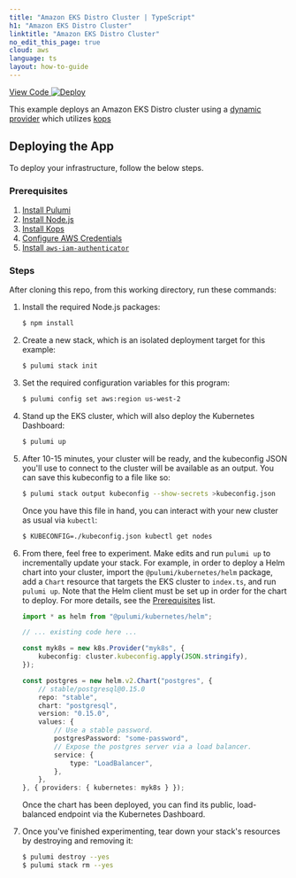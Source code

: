 ```yaml
---
title: "Amazon EKS Distro Cluster | TypeScript"
h1: "Amazon EKS Distro Cluster"
linktitle: "Amazon EKS Distro Cluster"
no_edit_this_page: true
cloud: aws
language: ts
layout: how-to-guide
---
```


<!-- WARNING: this page was generated by a tool. Do not edit it by hand. -->
<!-- To change it, please see https://github.com/pulumi/docs/tree/master/tools/mktutorial. -->

<p class="mb-4 flex">
    <a class="flex flex-wrap items-center rounded text-xs text-white bg-blue-600 border-2 border-blue-600 px-2 mr-2 whitespace-no-wrap hover:text-white" style="height: 32px" href="https://github.com/pulumi/examples/tree/master/aws-ts-eks-distro" target="_blank">
        <span><i class="fab fa-github pr-2"></i> View Code</span>
    </a>
    <a href="https://app.pulumi.com/new?template=https://github.com/pulumi/examples/blob/master/aws-ts-eks-distro/README.md" target="_blank">
        <img src="https://get.pulumi.com/new/button.svg" alt="Deploy">
    </a>
</p>


This example deploys an Amazon EKS Distro cluster using a [dynamic provider](https://www.pulumi.com/docs/intro/concepts/resources/#dynamicproviders) which utilizes [kops](https://github.com/kubernetes/kops)

## Deploying the App

To deploy your infrastructure, follow the below steps.

### Prerequisites

1. [Install Pulumi](https://www.pulumi.com/docs/get-started/install/)
2. [Install Node.js](https://nodejs.org/en/download/)
3. [Install Kops](https://kops.sigs.k8s.io/getting_started/install/)
4. [Configure AWS Credentials](https://www.pulumi.com/docs/intro/cloud-providers/aws/setup/)
5. [Install `aws-iam-authenticator`](https://docs.aws.amazon.com/eks/latest/userguide/install-aws-iam-authenticator.html)

### Steps

After cloning this repo, from this working directory, run these commands:

1. Install the required Node.js packages:

    ```bash
    $ npm install
    ```

2. Create a new stack, which is an isolated deployment target for this example:

    ```bash
    $ pulumi stack init
    ```

3. Set the required configuration variables for this program:

    ```bash
    $ pulumi config set aws:region us-west-2
    ```

4. Stand up the EKS cluster, which will also deploy the Kubernetes Dashboard:

    ```bash
    $ pulumi up
    ```

5. After 10-15 minutes, your cluster will be ready, and the kubeconfig JSON you'll use to connect to the cluster will
   be available as an output. You can save this kubeconfig to a file like so:

    ```bash
    $ pulumi stack output kubeconfig --show-secrets >kubeconfig.json
    ```

    Once you have this file in hand, you can interact with your new cluster as usual via `kubectl`:

    ```bash
    $ KUBECONFIG=./kubeconfig.json kubectl get nodes
    ```


7. From there, feel free to experiment. Make edits and run `pulumi up` to incrementally update your stack.
   For example, in order to deploy a Helm chart into your cluster, import the `@pulumi/kubernetes/helm` package,
   add a `Chart` resource that targets the EKS cluster to `index.ts`, and run `pulumi up`. Note that the Helm client
   must be set up in order for the chart to deploy. For more details, see the [Prerequisites](https://github.com/pulumi/examples/blob/master/aws-ts-eks-distro/#prerequisites) list.

    ```typescript
    import * as helm from "@pulumi/kubernetes/helm";

    // ... existing code here ...

    const myk8s = new k8s.Provider("myk8s", {
        kubeconfig: cluster.kubeconfig.apply(JSON.stringify),
    });

    const postgres = new helm.v2.Chart("postgres", {
        // stable/postgresql@0.15.0
        repo: "stable",
        chart: "postgresql",
        version: "0.15.0",
        values: {
            // Use a stable password.
            postgresPassword: "some-password",
            // Expose the postgres server via a load balancer.
            service: {
                type: "LoadBalancer",
            },
        },
    }, { providers: { kubernetes: myk8s } });
    ```

    Once the chart has been deployed, you can find its public, load-balanced endpoint via the Kubernetes Dashboard.

8. Once you've finished experimenting, tear down your stack's resources by destroying and removing it:

    ```bash
    $ pulumi destroy --yes
    $ pulumi stack rm --yes
    ```

